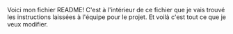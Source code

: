 Voici mon fichier README!
C'est à l'intérieur de ce fichier que je vais trouvé les instructions laissées à l'équipe pour le projet.
Et voilà c'est tout ce que je veux modifier.
